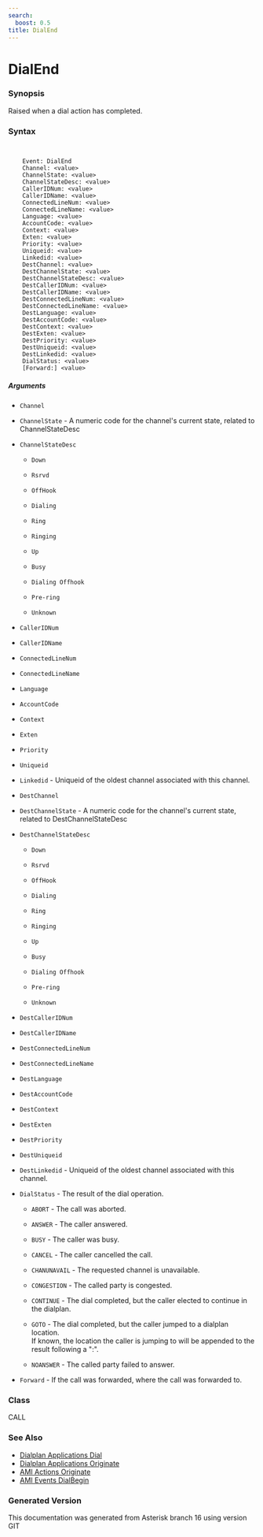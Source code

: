 ```yaml
---
search:
  boost: 0.5
title: DialEnd
---
```


# DialEnd

### Synopsis

Raised when a dial action has completed.

### Syntax


```


    Event: DialEnd
    Channel: <value>
    ChannelState: <value>
    ChannelStateDesc: <value>
    CallerIDNum: <value>
    CallerIDName: <value>
    ConnectedLineNum: <value>
    ConnectedLineName: <value>
    Language: <value>
    AccountCode: <value>
    Context: <value>
    Exten: <value>
    Priority: <value>
    Uniqueid: <value>
    Linkedid: <value>
    DestChannel: <value>
    DestChannelState: <value>
    DestChannelStateDesc: <value>
    DestCallerIDNum: <value>
    DestCallerIDName: <value>
    DestConnectedLineNum: <value>
    DestConnectedLineName: <value>
    DestLanguage: <value>
    DestAccountCode: <value>
    DestContext: <value>
    DestExten: <value>
    DestPriority: <value>
    DestUniqueid: <value>
    DestLinkedid: <value>
    DialStatus: <value>
    [Forward:] <value>

```
##### Arguments


* `Channel`

* `ChannelState` - A numeric code for the channel's current state, related to ChannelStateDesc<br>

* `ChannelStateDesc`

    * `Down`

    * `Rsrvd`

    * `OffHook`

    * `Dialing`

    * `Ring`

    * `Ringing`

    * `Up`

    * `Busy`

    * `Dialing Offhook`

    * `Pre-ring`

    * `Unknown`

* `CallerIDNum`

* `CallerIDName`

* `ConnectedLineNum`

* `ConnectedLineName`

* `Language`

* `AccountCode`

* `Context`

* `Exten`

* `Priority`

* `Uniqueid`

* `Linkedid` - Uniqueid of the oldest channel associated with this channel.<br>

* `DestChannel`

* `DestChannelState` - A numeric code for the channel's current state, related to DestChannelStateDesc<br>

* `DestChannelStateDesc`

    * `Down`

    * `Rsrvd`

    * `OffHook`

    * `Dialing`

    * `Ring`

    * `Ringing`

    * `Up`

    * `Busy`

    * `Dialing Offhook`

    * `Pre-ring`

    * `Unknown`

* `DestCallerIDNum`

* `DestCallerIDName`

* `DestConnectedLineNum`

* `DestConnectedLineName`

* `DestLanguage`

* `DestAccountCode`

* `DestContext`

* `DestExten`

* `DestPriority`

* `DestUniqueid`

* `DestLinkedid` - Uniqueid of the oldest channel associated with this channel.<br>

* `DialStatus` - The result of the dial operation.<br>

    * `ABORT` - The call was aborted.<br>

    * `ANSWER` - The caller answered.<br>

    * `BUSY` - The caller was busy.<br>

    * `CANCEL` - The caller cancelled the call.<br>

    * `CHANUNAVAIL` - The requested channel is unavailable.<br>

    * `CONGESTION` - The called party is congested.<br>

    * `CONTINUE` - The dial completed, but the caller elected to continue in the dialplan.<br>

    * `GOTO` - The dial completed, but the caller jumped to a dialplan location.<br>
If known, the location the caller is jumping to will be appended to the result following a ":".<br>

    * `NOANSWER` - The called party failed to answer.<br>

* `Forward` - If the call was forwarded, where the call was forwarded to.<br>

### Class

CALL
### See Also

* [Dialplan Applications Dial](/Asterisk_16_Documentation/API_Documentation/Dialplan_Applications/Dial)
* [Dialplan Applications Originate](/Asterisk_16_Documentation/API_Documentation/Dialplan_Applications/Originate)
* [AMI Actions Originate](/Asterisk_16_Documentation/API_Documentation/AMI_Actions/Originate)
* [AMI Events DialBegin](/Asterisk_16_Documentation/API_Documentation/AMI_Events/DialBegin)


### Generated Version

This documentation was generated from Asterisk branch 16 using version GIT 